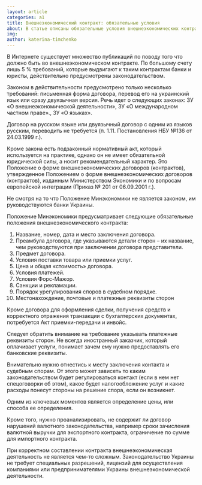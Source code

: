 ```yaml
---
layout: article
categories: a1
title: Внешнеэкономический контракт: обязательные условия
about: В статье описаны обязательные условия внешнеэкономических контрактов
img: 
author: katerina-timchenko
---
```

В Интернете существует множество публикаций по поводу того что должно быть во внешнеэкономическом контракте. По большому
счету
лишь 5 % требований, которые выдвигают к таким контрактам банки и юристы, действительно предусмотрены законодательством. 

Законом в действительности предусмотрено только несколько требований: письменная форма договора, перевод его на украинский 
язык или сразу двуязычная версия. Речь идет о следующих законах: ЗУ «О внешнеэкономической деятельности», ЗУ «О международном 
частном праве»., ЗУ «О языках».

Договор на русском языке или двуязычный договор с одним из языков русским,  переводить не требуется  (п. 1.11. Постановления 
НБУ №136 от 24.03.1999 г.).

Кроме закона есть подзаконный нормативный акт, который используется на практике, однако он не имеет обязательной юридической 
силы, а носит рекомендательный характер. Это Положение о форме внешнеэкономических договоров (контрактов), утвержденное 
Положением о форме внешнеэкономических договоров (контрактов), изданным Министерством Экономики и по вопросам европейской
интеграции (Приказ № 201 от 06.09.2001 г.). 

Не смотря на то что Положение Минэкономики не является законом, им руководствуются банки Украины.

Положение Минэкономики предусматривает следующие обязательные положения внешнеэкономического контракта:

1.	Название, номер, дата и место заключения договора.
2.	Преамбула договора, где указываются детали сторон – их название, чем руководствуются при заключении договора
представители.
3.	Предмет договора.
4.	Условия поставки товара или приемки услуг.
5.	Цена и общая «стоимость» договора.
6.	Условия платежей.
7.	Условия Форс-Мажор.
8.	Санкции и рекламации.
9.	Порядок урегулирования споров  в судебном порядке.
10.	Местонахождение, почтовые и платежные реквизиты сторон

Кроме договора для оформления сделки, получения средств и корректного отражения транзакции с бухгалтерских документах,
потребуется Акт приемки-передачи и инвойс.

Следует обратить внимание на требование указывать платежные реквизиты сторон. Не всегда иностранный заказчик, который 
оплачивает услуги, понимает зачем ему нужно предоставлять его банковские реквизиты.

Внимательно нужно отнестись к месту заключения контакта и судебным спорам. От этого может зависеть то каким законодательством 
будет регулироваться контакт (если в нем нет спецоговорки об этом), какое будет налогообложение услуг и какие расходы понесут 
стороны на решение спора, если он возникнет.

Одним из ключевых моментов является определение цены, или способа ее определения. 

Кроме того, нужно проанализировать, не содержит ли договор нарушений валютного законодательства, например сроки зачисления 
валютной выручки для экспортного контракта, ограничение по сумме для импортного контракта.

При корректном составлении контракта внешнеэкономическая деятельность не является  чем-то сложным. Законодательство Украины 
не требует специальных разрешений, лицензий для осуществления компаниями или предпринимателями Украины внешнеэкономической деятельности.
